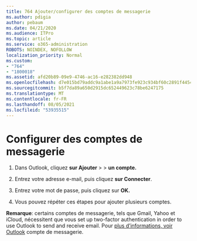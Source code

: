 ```yaml
---
title: 764 Ajouter/configurer des comptes de messagerie
ms.author: pdigia
author: pebaum
ms.date: 04/21/2020
ms.audience: ITPro
ms.topic: article
ms.service: o365-administration
ROBOTS: NOINDEX, NOFOLLOW
localization_priority: Normal
ms.custom:
- "764"
- "1800018"
ms.assetid: afd20b89-09e9-4746-ac16-e282382dd948
ms.openlocfilehash: d7e015bd79addc9a1abe1a9a7973fe923c934bf60c2891f4454c13622a2b8a9f
ms.sourcegitcommit: b5f7da89a650d2915dc652449623c78be6247175
ms.translationtype: MT
ms.contentlocale: fr-FR
ms.lasthandoff: 08/05/2021
ms.locfileid: "53935515"
---
```

# <a name="set-up-email-accounts"></a>Configurer des comptes de messagerie

1. Dans Outlook, cliquez **sur Ajouter**  >    >  **un compte.**

2. Entrez votre adresse e-mail, puis cliquez **sur Connecter**.

3. Entrez votre mot de passe, puis cliquez sur **OK.**

4. Vous pouvez répéter ces étapes pour ajouter plusieurs comptes.

**Remarque**: certains comptes de messagerie, tels que Gmail, Yahoo et iCloud, nécessitent que vous set up two-factor authentication in order to use Outlook to send and receive email. Pour [plus d’informations, voir Outlook](https://support.office.com/article/6e27792a-9267-4aa4-8bb6-c84ef146101b.aspx) compte de messagerie.
  